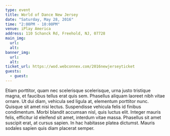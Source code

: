 ```yaml
---
type: event
title: World of Dance New Jersey
date: "Saturday, May 28, 2016"
time: "2:00PM - 10:00PM"
venue: iPlay America
address: 110 Schanck Rd, Freehold, NJ, 07728
main_img:
  url:
  alt:
banner_img:
  url:
  alt:
ticket_url: https://wod.webconnex.com/2016newjerseyticket
guests:
  - guest:
---
```

Etiam porttitor, quam nec scelerisque scelerisque, urna justo tristique magna, et faucibus tellus erat quis sem. Phasellus aliquam laoreet nibh vitae ornare. Ut dui diam, vehicula sed ligula at, elementum porttitor nunc. Quisque sit amet nisi lectus. Suspendisse vehicula felis id finibus condimentum. Morbi blandit accumsan nisl, quis luctus elit. Integer mauris felis, efficitur id eleifend sit amet, interdum vitae massa. Phasellus sit amet suscipit erat, at cursus sapien. In hac habitasse platea dictumst. Mauris sodales sapien quis diam placerat semper.

